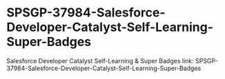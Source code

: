 # SPSGP-37984-Salesforce-Developer-Catalyst-Self-Learning-Super-Badges
Salesforce Developer Catalyst Self-Learning &amp; Super Badges link:
SPSGP-37984-Salesforce-Developer-Catalyst-Self-Learning-Super-Badges
